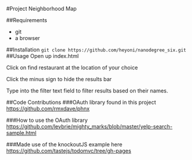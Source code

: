 #Project Neighborhood Map

##Requirements
* git
* a browser

##Installation
```git clone https://github.com/heyoni/nanodegree_six.git```
##Usage
Open up index.html

Click on find restaurant at the location of your choice

Click the minus sign to hide the results bar

Type into the filter text field to filter results based on their names.


##Code Contributions
###OAuth library found in this project
https://github.com/rmxdave/phnx

###How to use the OAuth library
https://github.com/levbrie/mighty_marks/blob/master/yelp-search-sample.html

###Made use of the knockoutJS example here
https://github.com/tastejs/todomvc/tree/gh-pages